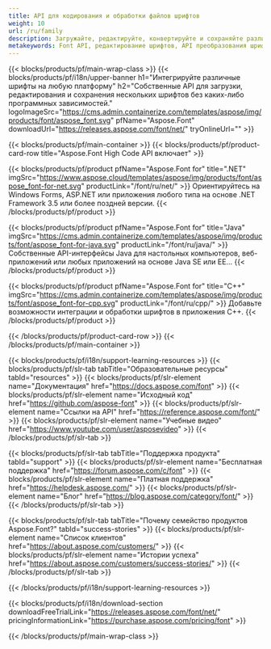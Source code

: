 ```yaml
---
title: API для кодирования и обработки файлов шрифтов
weight: 10
url: /ru/family
description: Загружайте, редактируйте, конвертируйте и сохраняйте различные форматы шрифтов на любой платформе без каких-либо дополнительных программных зависимостей с помощью решений для .NET, C++ и Java.
metakeywords: Font API, редактирование шрифтов, API преобразования шрифтов
---
```


{{< blocks/products/pf/main-wrap-class >}}
{{< blocks/products/pf/i18n/upper-banner h1="Интегрируйте различные шрифты на любую платформу" h2="Собственные API для загрузки, редактирования и сохранения нескольких шрифтов без каких-либо программных зависимостей." logoImageSrc="https://cms.admin.containerize.com/templates/aspose/img/products/font/aspose_font.svg" pfName="Aspose.Font" downloadUrl="https://releases.aspose.com/font/net/" tryOnlineUrl="" >}}

{{< blocks/products/pf/main-container >}}
{{< blocks/products/pf/product-card-row title="Aspose.Font High Code API включает" >}}

{{< blocks/products/pf/product pfName="Aspose.Font for" title=".NET" imgSrc="https://www.aspose.cloud/templates/aspose/img/products/font/aspose_font-for-net.svg" productLink="/font/ru/net/" >}}
Ориентируйтесь на Windows Forms, ASP.NET или приложения любого типа на основе .NET Framework 3.5 или более поздней версии.
{{< /blocks/products/pf/product >}}

{{< blocks/products/pf/product pfName="Aspose.Font for" title="Java" imgSrc="https://cms.admin.containerize.com/templates/aspose/img/products/font/aspose_font-for-java.svg" productLink="/font/ru/java/" >}}
Собственные API-интерфейсы Java для настольных компьютеров, веб-приложений или любых приложений на основе Java SE или EE...
{{< /blocks/products/pf/product >}}

{{< blocks/products/pf/product pfName="Aspose.Font for" title="C++" imgSrc="https://cms.admin.containerize.com/templates/aspose/img/products/font/aspose_font-for-cpp.svg" productLink="/font/ru/cpp/" >}}
Добавьте возможности интеграции и обработки шрифтов в приложения C++.
{{< /blocks/products/pf/product >}}

{{< /blocks/products/pf/product-card-row >}}
{{< /blocks/products/pf/main-container >}}

{{< blocks/products/pf/i18n/support-learning-resources >}}
{{< blocks/products/pf/slr-tab tabTitle="Образовательные ресурсы" tabId="resources" >}}
{{< blocks/products/pf/slr-element name="Документация" href="https://docs.aspose.com/font" >}}
{{< blocks/products/pf/slr-element name="Исходный код" href="https://github.com/aspose-font" >}}
{{< blocks/products/pf/slr-element name="Ссылки на API" href="https://reference.aspose.com/font/" >}}
{{< blocks/products/pf/slr-element name="Учебные видео" href="https://www.youtube.com/user/asposevideo" >}}
{{< /blocks/products/pf/slr-tab >}}

{{< blocks/products/pf/slr-tab tabTitle="Поддержка продукта" tabId="support" >}}
{{< blocks/products/pf/slr-element name="Бесплатная поддержка" href="https://forum.aspose.com/c/font" >}}
{{< blocks/products/pf/slr-element name="Платная поддержка" href="https://helpdesk.aspose.com/" >}}
{{< blocks/products/pf/slr-element name="Блог" href="https://blog.aspose.com/category/font/" >}}
{{< /blocks/products/pf/slr-tab >}}

{{< blocks/products/pf/slr-tab tabTitle="Почему семейство продуктов Aspose.Font?" tabId="success-stories" >}}
{{< blocks/products/pf/slr-element name="Список клиентов" href="https://about.aspose.com/customers/" >}}
{{< blocks/products/pf/slr-element name="Истории успеха" href="https://about.aspose.com/customers/success-stories/" >}}
{{< /blocks/products/pf/slr-tab >}}

{{< /blocks/products/pf/i18n/support-learning-resources >}}

{{< blocks/products/pf/i18n/download-section downloadFreeTrialLink="https://releases.aspose.com/font/net/" pricingInformationLink="https://purchase.aspose.com/pricing/font" >}}

{{< /blocks/products/pf/main-wrap-class >}}